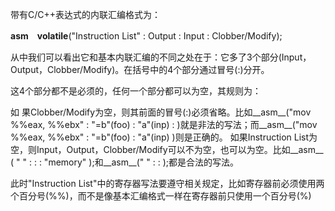 带有C/C++表达式的内联汇编格式为：

__asm__　__volatile__("Instruction List" : Output : Input : Clobber/Modify);


从中我们可以看出它和基本内联汇编的不同之处在于：它多了3个部分(Input，Output，Clobber/Modify)。在括号中的4个部分通过冒号(:)分开。

这4个部分都不是必须的，任何一个部分都可以为空，其规则为：

如 果Clobber/Modify为空，则其前面的冒号(:)必须省略。比如__asm__("mov %%eax, %%ebx" : "=b"(foo) : "a"(inp) : )就是非法的写法；而__asm__("mov %%eax, %%ebx" : "=b"(foo) : "a"(inp) )则是正确的。 
如果Instruction List为空，则Input，Output，Clobber/Modify可以不为空，也可以为空。比如__asm__ ( " " : : : "memory" );和__asm__(" " : : );都是合法的写法。 

此时"Instruction List"中的寄存器写法要遵守相关规定，比如寄存器前必须使用两个百分号(%%)，而不是像基本汇编格式一样在寄存器前只使用一个百分号(%)
